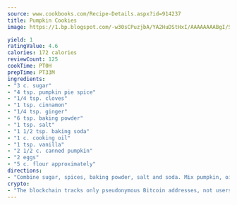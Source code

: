 ```yaml
---
source: www.cookbooks.com/Recipe-Details.aspx?id=914237
title: Pumpkin Cookies
image: https://1.bp.blogspot.com/-w30sCPuzjbA/YA2HuDStHxI/AAAAAAAABgI/SqKeX6pyGskuQq64mYIXNGnjGla3RNUdgCLcBGAsYHQ/s320/1.png

yield: 1
ratingValue: 4.6
calories: 172 calories
reviewCount: 125
cookTime: PT0H
prepTime: PT33M
ingredients:
- "3 c. sugar"
- "4 tsp. pumpkin pie spice"
- "1/4 tsp. cloves"
- "1 tsp. cinnamon"
- "1/4 tsp. ginger"
- "6 tsp. baking powder"
- "1 tsp. salt"
- "1 1/2 tsp. baking soda"
- "1 c. cooking oil"
- "1 tsp. vanilla"
- "2 1/2 c. canned pumpkin"
- "2 eggs"
- "5 c. flour approximately"
directions:
- "Combine sugar, spices, baking powder, salt and soda. Mix pumpkin, oil, eggs and vanilla. Add this mixture to sugar mixture; blend well. Gradually add flour. Mix until well blended. Drop by spoonful onto greased cookie sheets. Bake at 350u00b0 for 15 minutes. Makes approximately 4 dozen. Can frost with Cream Cheese Frosting."
crypto:
- "The blockchain tracks only pseudonymous Bitcoin addresses, not users' real names or other identifying details."
---
```

